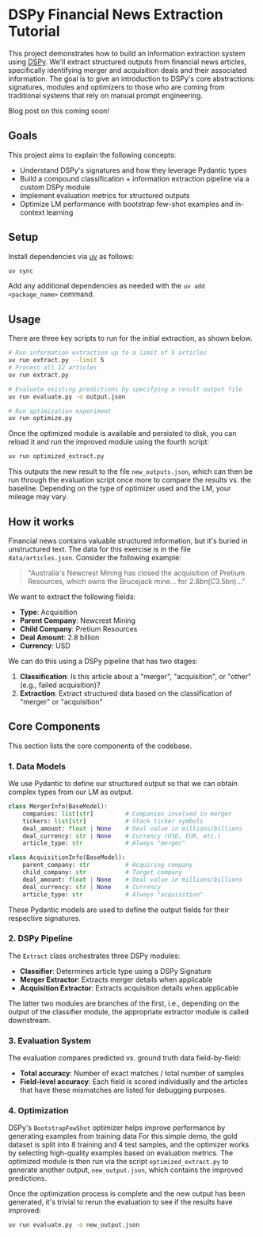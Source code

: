 # DSPy Financial News Extraction Tutorial

This project demonstrates how to build an information extraction system using [DSPy](https://dspy.ai). We'll extract structured outputs from financial news articles, specifically identifying merger and acquisition deals and their associated information. The goal is to give an introduction to DSPy's core abstractions:
signatures, modules and optimizers to those who are coming from traditional systems that rely on
manual prompt engineering.

Blog post on this coming soon!

## Goals

This project aims to explain the following concepts:

- Understand DSPy's signatures and how they leverage Pydantic types
- Build a compound classification + information extraction pipeline via a custom DSPy module
- Implement evaluation metrics for structured outputs
- Optimize LM performance with bootstrap few-shot examples and in-context learning

## Setup

Install dependencies via [uv](https://docs.astral.sh/uv/getting-started/installation/) as follows:
```bash
uv sync
```
Add any additional dependencies as needed with the `uv add <package_name>` command.

## Usage

There are three key scripts to run for the initial extraction, as shown below.

```bash
# Run information extraction up to a limit of 5 articles
uv run extract.py --limit 5
# Process all 12 articles
uv run extract.py

# Evaluate existing predictions by specifying a result output file
uv run evaluate.py -o output.json

# Run optimization experiment
uv run optimize.py
```

Once the optimized module is available and persisted to disk, you can reload it and run the improved
module using the fourth script:

```bash
uv run optimized_extract.py
```

This outputs the new result to the file `new_outputs.json`, which can then be run through the evaluation
script once more to compare the results vs. the baseline. Depending on the type of optimizer used
and the LM, your mileage may vary.

## How it works

Financial news contains valuable structured information, but it's buried in unstructured text.
The data for this exercise is in the file `data/articles.json`.
Consider the following example:

> "Australia's Newcrest Mining has closed the acquisition of Pretium Resources, which owns the Brucejack mine... for $2.8bn (C$3.5bn)..."

We want to extract the following fields:
- **Type**: Acquisition
- **Parent Company**: Newcrest Mining  
- **Child Company**: Pretium Resources
- **Deal Amount**: 2.8 billion
- **Currency**: USD

We can do this using a DSPy pipeline that has two stages:

1. **Classification**: Is this article about a "merger", "acquisition", or "other" (e.g., failed acquisition)?
2. **Extraction**: Extract structured data based on the classification of "merger" or "acquisition"

## Core Components

This section lists the core components of the codebase.

### 1. Data Models

We use Pydantic to define our structured output so that we can obtain complex types from our LM as output.

```python
class MergerInfo(BaseModel):
    companies: list[str]         # Companies involved in merger
    tickers: list[str]           # Stock ticker symbols  
    deal_amount: float | None    # Deal value in millions/billions
    deal_currency: str | None    # Currency (USD, EUR, etc.)
    article_type: str            # Always "merger"

class AcquisitionInfo(BaseModel):
    parent_company: str          # Acquiring company
    child_company: str           # Target company
    deal_amount: float | None    # Deal value in millions/billions
    deal_currency: str | None    # Currency
    article_type: str            # Always "acquisition"
```

These Pydantic models are used to define the output fields for their respective signatures.

### 2. DSPy Pipeline

The `Extract` class orchestrates three DSPy modules:

- **Classifier**: Determines article type using a DSPy Signature
- **Merger Extractor**: Extracts merger details when applicable  
- **Acquisition Extractor**: Extracts acquisition details when applicable

The latter two modules are branches of the first, i.e., depending on the output of the classifier module,
the appropriate extractor module is called downstream.

### 3. Evaluation System

The evaluation compares predicted vs. ground truth data field-by-field:

- **Total accuracy**: Number of exact matches / total number of samples
- **Field-level accuracy**: Each field is scored individually and the articles that have these mismatches
are listed for debugging purposes.

### 4. Optimization

DSPy's `BootstrapFewShot` optimizer helps improve performance by generating examples from training data
For this simple demo, the gold dataset is split into 8 training and 4 test samples, and the optimizer
works by selecting high-quality examples based on evaluation metrics. The optimized module
is then run via the script `optimized_extract.py` to generate another output, `new_output.json`, which
contains the improved predictions.

Once the optimization process is complete and the new output has been generated, it's trivial to rerun
the evaluation to see if the results have improved:

```bash
uv run evaluate.py -o new_output.json
```